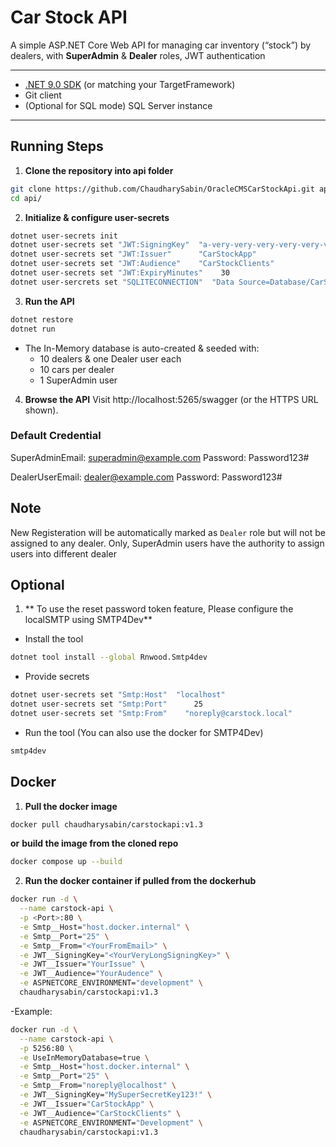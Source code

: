 # Car Stock API

A simple ASP.NET Core Web API for managing car inventory (“stock”) by dealers, with **SuperAdmin** & **Dealer** roles, JWT authentication

---

- [.NET 9.0 SDK](https://dotnet.microsoft.com/download) (or matching your TargetFramework)
- Git client
- (Optional for SQL mode) SQL Server instance

---

## Running Steps

1. **Clone the repository into api folder**

```bash
git clone https://github.com/ChaudharySabin/OracleCMSCarStockApi.git api
cd api/
```

2. **Initialize & configure user-secrets**

```bash
dotnet user-secrets init
dotnet user-secrets set "JWT:SigningKey"  "a-very-very-very-very-very-very-very-very-very-very-very-very-very-very-very-very-very-very-very-very-very-very-very-very-very-long-secret-string"
dotnet user-secrets set "JWT:Issuer"      "CarStockApp"
dotnet user-secrets set "JWT:Audience"    "CarStockClients"
dotnet user-secrets set "JWT:ExpiryMinutes"    30
dotnet user-sercrets set "SQLITECONNECTION"  "Data Source=Database/CarStock.db"
```

3. **Run the API**

```bash
dotnet restore
dotnet run
```

- The In-Memory database is auto-created & seeded with:
  - 10 dealers & one Dealer user each
  - 10 cars per dealer
  - 1 SuperAdmin user

4. **Browse the API**
   Visit http://localhost:5265/swagger (or the HTTPS URL shown).

### Default Credential

SuperAdminEmail: superadmin@example.com
Password: Password123#

DealerUserEmail: dealer@example.com
Password: Password123#

## Note

New Registeration will be automatically marked as `Dealer` role but will not be assigned to any dealer.
Only, SuperAdmin users have the authority to assign users into different dealer

## Optional

1. ** To use the reset password token feature, Please configure the localSMTP using SMTP4Dev**

- Install the tool

```bash
dotnet tool install --global Rnwood.Smtp4dev
```

- Provide secrets

```bash
dotnet user-secrets set "Smtp:Host"  "localhost"
dotnet user-secrets set "Smtp:Port"      25
dotnet user-secrets set "Smtp:From"    "noreply@carstock.local"
```

- Run the tool (You can also use the docker for SMTP4Dev)

```bash
smtp4dev
```

## Docker

1. **Pull the docker image**

```bash
docker pull chaudharysabin/carstockapi:v1.3
```

**or**
**build the image from the cloned repo**

```bash
docker compose up --build
```

2. **Run the docker container if pulled from the dockerhub**

```bash
docker run -d \
  --name carstock-api \
  -p <Port>:80 \
  -e Smtp__Host="host.docker.internal" \
  -e Smtp__Port="25" \
  -e Smtp__From="<YourFromEmail>" \
  -e JWT__SigningKey="<YourVeryLongSigningKey>" \
  -e JWT__Issuer="YourIssue" \
  -e JWT__Audience="YourAudence" \
  -e ASPNETCORE_ENVIRONMENT="development" \
  chaudharysabin/carstockapi:v1.3
```

-Example:

```bash
docker run -d \
  --name carstock-api \
  -p 5256:80 \
  -e UseInMemoryDatabase=true \
  -e Smtp__Host="host.docker.internal" \
  -e Smtp__Port="25" \
  -e Smtp__From="noreply@localhost" \
  -e JWT__SigningKey="MySuperSecretKey123!" \
  -e JWT__Issuer="CarStockApp" \
  -e JWT__Audience="CarStockClients" \
  -e ASPNETCORE_ENVIRONMENT="Development" \
  chaudharysabin/carstockapi:v1.3
```
